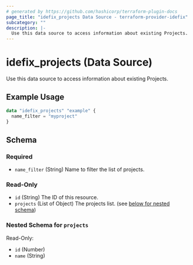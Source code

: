 ```yaml
---
# generated by https://github.com/hashicorp/terraform-plugin-docs
page_title: "idefix_projects Data Source - terraform-provider-idefix"
subcategory: ""
description: |-
  Use this data source to access information about existing Projects.
---
```


# idefix_projects (Data Source)

Use this data source to access information about existing Projects.

## Example Usage

```terraform
data "idefix_projects" "example" {
  name_filter = "myproject"
}
```

<!-- schema generated by tfplugindocs -->
## Schema

### Required

- `name_filter` (String) Name to filter the list of projects.

### Read-Only

- `id` (String) The ID of this resource.
- `projects` (List of Object) The projects list. (see [below for nested schema](#nestedatt--projects))

<a id="nestedatt--projects"></a>
### Nested Schema for `projects`

Read-Only:

- `id` (Number)
- `name` (String)


